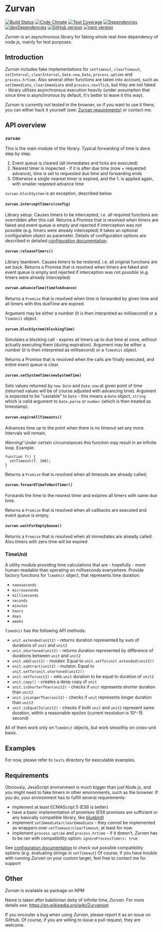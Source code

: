 # Zurvan 

[![Build Status](https://travis-ci.org/Lewerow/zurvan.svg?branch=master)](https://travis-ci.org/Lewerow/zurvan)
[![Code Climate](https://codeclimate.com/github/Lewerow/Zurvan/badges/gpa.svg)](https://codeclimate.com/github/Lewerow/Zurvan)
[![Test Coverage](https://codeclimate.com/github/Lewerow/Zurvan/badges/coverage.svg)](https://codeclimate.com/github/Lewerow/Zurvan/coverage)
[![Dependencies](https://david-dm.org/Lewerow/zurvan.svg)](https://github.com/Lewerow/zurvan/blob/master/package.json)
[![devDependencies](https://david-dm.org/Lewerow/zurvan/dev-status.svg)](https://david-dm.org/Lewerow/zurvan#info=devDependencies)
[![GitHub version](https://badge.fury.io/gh/Lewerow%2Fzurvan.svg)](http://badge.fury.io/gh/Lewerow%2Fzurvan)
[![npm version](https://badge.fury.io/js/zurvan.svg)](http://badge.fury.io/js/zurvan)

_Zurvan_ is an asynchronous library for faking whole real-time dependency of node.js, mainly for test purposes.

## Introduction
_Zurvan_ includes fake implementations for `setTimeout`, `clearTimeout`, `setInterval`, `clearInterval`, 
`Date.now`, `Date`, `process.uptime` and `process.hrtime`. Also several other functions are taken into account,
such as `setImmediate`, `clearImmediate` and `process.nextTick`, but they are not faked - library utilizes asynchronous
execution heavily (under assumption that since time is asynchronous by default, it's better to leave it this way).

_Zurvan_ is currently *not* tested in the browser, so if you want to use it there, you can either hack it yourself (see: [Zurvan requirements](#requirements)) or 
contact me.

## API overview

### `zurvan`

This is the main module of the library. Typical forwarding of time is done step by step:

1. Event queue is cleared (all immediates and ticks are executed)
2. Nearest timer is inspected - if it is after due time (now + requested advance), time is set to requested due time and forwarding ends
3. Otherwise a single nearest timer is expired, and the 1. is applied again, with smaller reqested advance time

`zurvan.blockSystem` is an exception, described below.

#### `zurvan.interceptTimers(config)`

Library setup. Causes timers to be intercepted, i.e. all required functions are overridden after this call.
Returns a Promise that is resolved when timers are faked and event queue is empty and rejected if interception was not possible (e.g. timers were already intercepted)
It takes an optional configuration object as parameter. Details of configuration options are described in detailed <a href="doc/configuration.md">configuration documentation</a>.

#### `zurvan.releaseTimers()`

Library teardown. Causes timers to be restored, i.e. all original functions are set back. 
Returns a Promise that is resolved when timers are faked and event queue is empty and rejected if interception was not possible (e.g. timers were already intercepted)

#### `zurvan.advanceTime(timeToAdvance)`

Returns a `Promise` that is resolved when time is forwarded by given time and all timers with this dueTime are expired.

Argument may be either a number (it is then interpreted as millisecond) or a `TimeUnit` object.

#### `zurvan.blockSystem(blockingTime)`

Simulates a blocking call - expires all timers up to due time at once, without actually executing them (during expiration).
Argument may be either a number (it is then interpreted as millisecond) or a `TimeUnit` object.

Returns a Promise that is resolved when the calls are finally executed, and entire event queue is clear.

#### `zurvan.setSystemTime(newSystemTime)`

Sets values returned by `new Date` and `Date.now` at given point of time (returned values will be of course adjusted with advancing time).
Argument is expected to be "castable" to `Date` - this means a `Date` object, `string` which is valid argument to `Date.parse` or `number` (which is then treated as timestamp).

#### `zurvan.expireAllTimeouts()`

Advances time up to the point when there is no timeout set any more. Intervals will remain.

*Warning!* Under certain circumstances this function may result in an infinite loop. Example:
```
function f() {
  setTimeout(f, 100);
}
```

Returns a `Promise` that is resolved when all timeouts are already called;

#### `zurvan.forwardTimeToNextTimer()`

Forwards the time to the nearest timer and exipires all timers with same due time.

Returns a `Promise` that is resolved when all callbacks are executed and event queue is empty.

#### `zurvan.waitForEmptyQueue()`

Returns a `Promise` that is resolved when all immediates are already called. Also timers with zero time will be expired

### TimeUnit

A utility module providing time calculations that are - hopefully - more human-readable than operating on milliseconds everywhere.
Provide factory functions for `TimeUnit` object, that represents time duration:
 - `nanoseconds`
 - `microseconds`
 - `milliseconds`
 - `seconds`
 - `minutes`
 - `hours`
 - `days`
 - `weeks`
 
`TimeUnit` has the following API methods:
 - `unit.extended(unit2)` - returns duration represented by sum of durations of `unit` and `unit2`
 - `unit.shortened(unit2)` - returns duration represented by difference of durations between `unit` and `unit2`
 - `unit.add(unit2)` - mutator. Equal to `unit.setTo(unit.extended(unit2))`
 - `unit.subtract(unit2)` - mutator. Equal to `unit.setTo(unit.shortened(unit2))`
 - `unit.setTo(unit2)` - sets `unit` duration to be equal to duration of `unit2`
 - `unit.copy()` - creates a deep copy of `unit`
 - `unit.isShorterThan(unit2)` - checks if `unit` represents shorter duration than `unit2`
 - `unit.isLongerThan(unit2)` - checks if `unit` represents longer duration than `unit2`
 - `unit.isEqualTo(unit2)` - checks if both `unit` and `unit2` represent same duration, within a reasonable epsilon (current resolution is 10^-15 second)
 
All of them work only on `TimeUnit` objects, but work smoothly on cross-unit basis.
 
## Examples

For now, please refer to `tests` directory for executable examples.

## <a name="requirements"></a> Requirements

Obviously, JavaScript environment is much bigger than just Node.js, and you might need to fake timers in other environments, such as the browser.
If you do, your environment has to fulfill several requirements:

 - implement at least ECMAScript 5 (ES6 is better)
 - have a basic implementation of promises (ES6 promises are sufficient or any basically compatible library, like <a href="https://www.npmjs.com/package/bluebird">bluebird</a>)
 - implement `setImmediate/clearImmediate` - they *cannot* be implemented as wrappers over `setTimeout/clearTimeout`, at least for now.
 - implement `process.uptime` and `process.hrtime` - if it doesn't, _Zurvan_ has to be ran with compatibility option: `ignoreProcessTimers: true`

See <a href="doc/configuration.md">configuration documentation</a> to check out possible compatibility options (e.g. evaluating strings in `setTimeout`)
Of course, if you have trouble with running _Zurvan_ on your custom target, feel free to contact me for support

## Other

_Zurvan_ is available as package on NPM

Name is taken after babilonian deity of infinite time, _Zurvan_. For more details see: https://en.wikipedia.org/wiki/Zurvanism

If you encouter a bug when using _Zurvan_, please report it as an issue on GitHub. Of course, if you are willing to issue a pull request, they are welcome.

